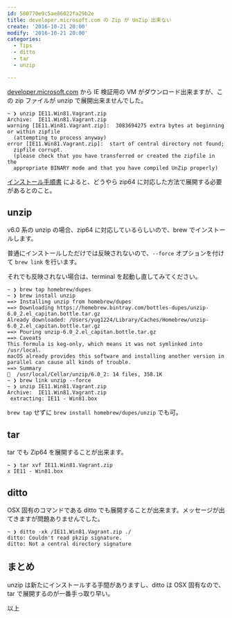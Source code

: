 ```yaml
---
id: 580770e9c5ae86022fa29b2e
title: developer.microsoft.com の Zip が UnZip 出来ない
create: '2016-10-21 20:00'
modify: '2016-10-21 20:00'
categories:
  - Tips
  - ditto
  - tar
  - unzip

---
```


[developer.microsoft.com](https://developer.microsoft.com/en-us/microsoft-edge/tools/vms/) から IE 検証用の VM がダウンロード出来ますが、この zip ファイルが unzip で展開出来ませんでした。

```
~ ❯ unzip IE11.Win81.Vagrant.zip
Archive:  IE11.Win81.Vagrant.zip
warning [IE11.Win81.Vagrant.zip]:  3083694275 extra bytes at beginning or within zipfile
  (attempting to process anyway)
error [IE11.Win81.Vagrant.zip]:  start of central directory not found;
  zipfile corrupt.
  (please check that you have transferred or created the zipfile in the
  appropriate BINARY mode and that you have compiled UnZip properly)
```

[インストール手順書](https://az792536.vo.msecnd.net/vms/release_notes_license_terms_8_1_15.pdf) によると、どうやら zip64 に対応した方法で展開する必要があるとのこと。

<!-- more -->

## unzip

v6.0 系の unzip の場合、zip64 に対応しているらしいので、brew でインストールします。

普通にインストールしただけでは反映されないので、`--force` オプションを付けて `brew link` を行います。

それでも反映されない場合は、terminal を起動し直してみてください。

```
~ ❯ brew tap homebrew/dupes
~ ❯ brew install unzip
==> Installing unzip from homebrew/dupes
==> Downloading https://homebrew.bintray.com/bottles-dupes/unzip-6.0_2.el_capitan.bottle.tar.gz
Already downloaded: /Users/yug1224/Library/Caches/Homebrew/unzip-6.0_2.el_capitan.bottle.tar.gz
==> Pouring unzip-6.0_2.el_capitan.bottle.tar.gz
==> Caveats
This formula is keg-only, which means it was not symlinked into /usr/local.
macOS already provides this software and installing another version in
parallel can cause all kinds of trouble.
==> Summary
🍺  /usr/local/Cellar/unzip/6.0_2: 14 files, 358.1K
~ ❯ brew link unzip --force
~ ❯ unzip IE11.Win81.Vagrant.zip
Archive:  IE11.Win81.Vagrant.zip
 extracting: IE11 - Win81.box
```

`brew tap` せずに `brew install homebrew/dupes/unzip` でも可。

## tar

tar でも Zip64 を展開することが出来ます。

```
~ ❯ tar xvf IE11.Win81.Vagrant.zip
x IE11 - Win81.box
```

## ditto

OSX 固有のコマンドである ditto でも展開することが出来ます。メッセージが出てきますが問題ありませんでした。

```
~ ❯ ditto -xk /IE11.Win81.Vagrant.zip ./
ditto: Couldn't read pkzip signature.
ditto: Not a central directory signature
```

## まとめ

unzip は新たにインストールする手間がありますし、ditto は OSX 固有なので、 tar で展開するのが一番手っ取り早い。

以上
